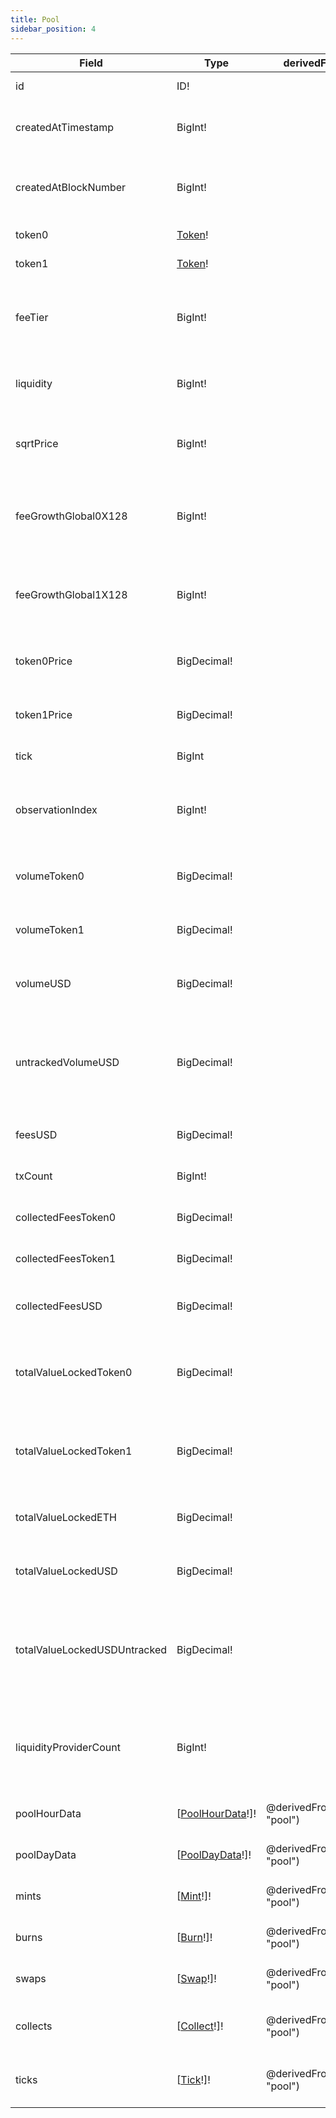 ```yaml
---
title: Pool
sidebar_position: 4
---
```


|Field|Type|derivedFrom|Description|
|-|-|-|-|
|id | ID! | | Pool Contract Address |
|createdAtTimestamp | BigInt! | | BlockTime where the pool was created |
|createdAtBlockNumber | BigInt! | | Block Number where the pool was created |
|token0 | [Token](./token)! | | Token entity for token0 |
|token1 | [Token](./token)! | | Token entity for token1 |
|feeTier | BigInt! | | The percentage of token taken as fee in terms of basis points |
|liquidity | BigInt! | | Liquidity in the currently active tick range |
|sqrtPrice | BigInt! | | The current token pair price tracked in square root & Q96 format |
|feeGrowthGlobal0X128 | BigInt! | | The total fee in token0 per unit of liquidity collected by the pool |
|feeGrowthGlobal1X128 | BigInt! | | The total fee in token1 per unit of liquidity collected by the pool |
|token0Price | BigDecimal! | | Price of token0 in terms of token1 |
|token1Price | BigDecimal! | | Price of token1 in terms of token0 |
|tick | BigInt | | The current active [tick](./tick) |
|observationIndex | BigInt! | | The current observation index (used to record historic prices) |
|volumeToken0 | BigDecimal! | | Total volume of token0 swapped in the pool |
|volumeToken1 | BigDecimal! | | Total volume of token1 swapped in the pool |
|volumeUSD | BigDecimal! | | Total volume swapped in the pool in USD value |
|untrackedVolumeUSD | BigDecimal! | | Total volume swapped in the pool (including values for unreliable USD pools) in USD value |
|feesUSD | BigDecimal! | | Total fee collected in USD value |
|txCount | BigInt! | | Total no. of transactions in the pool |
|collectedFeesToken0 | BigDecimal! | | Total amount of token0 fee collected |
|collectedFeesToken1 | BigDecimal! | | Total amount of token1 fee collected |
|collectedFeesUSD | BigDecimal! | | Total amount of fee collected in USD value  |
|totalValueLockedToken0 | BigDecimal! | | Total amount of token0 locked across all ticks in the pool |
|totalValueLockedToken1 | BigDecimal! | | Total amount of token1 locked across all ticks in the pool |
|totalValueLockedETH | BigDecimal! | | Total value locked in the pool in ETH value |
|totalValueLockedUSD | BigDecimal! | | Total value locked in the pool in USD value |
|totalValueLockedUSDUntracked | BigDecimal! | | Total value locked in the pool (including tokens with unreliable USD values) in USD value |
|liquidityProviderCount | BigInt! | | Used for detecting new exchanges. (Currently not updated Anywhere) |
|poolHourData | [[PoolHourData](./poolhourdata)!]! | @derivedFrom(field: "pool") | Hourly Snapshots of Pool's data |
|poolDayData | [[PoolDayData](./pooldaydata)!]! | @derivedFrom(field: "pool") | Daily Snapshots of Pool's data |
|mints | [[Mint](./mint)!]! | @derivedFrom(field: "pool") | Mint Events emitted from the Pool |
|burns | [[Burn](./burn)!]! | @derivedFrom(field: "pool") | Burn Events emitted from the Pool |
|swaps | [[Swap](./swap)!]! | @derivedFrom(field: "pool") | Swap Events emitted from the Pool |
|collects | [[Collect](./collect)!]! | @derivedFrom(field: "pool") | Collect Events emitted from the Pool |
|ticks | [[Tick](./tick)!]! | @derivedFrom(field: "pool") | Tick entities respresenting the Pool liquidity |